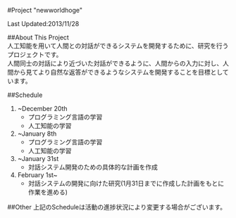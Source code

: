 #Project "newworldhoge"

Last Updated:2013/11/28

##About This Project  
人工知能を用いて人間との対話ができるシステムを開発するために、研究を行うプロジェクトです。  
人間同士の対話により近づいた対話ができるように、人間からの入力に対し、人間から見てより自然な返答ができるようなシステムを開発することを目標としています。  


##Schedule  
1. ~December 20th
	- プログラミング言語の学習
	- 人工知能の学習
1. ~January 8th
	- プログラミング言語の学習
	- 人工知能の学習
1. ~January 31st
	- 対話システム開発のための具体的な計画を作成
1. February 1st~
	- 対話システムの開発に向けた研究(1月31日までに作成した計画をもとに作業を進める)

##Other
上記のScheduleは活動の進捗状況により変更する場合がございます。  
